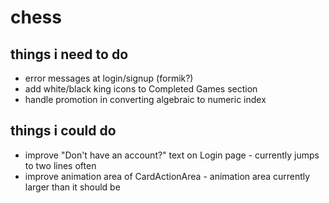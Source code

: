 # chess

## things i need to do
- error messages at login/signup (formik?)
- add white/black king icons to Completed Games section
- handle promotion in converting algebraic to numeric index

## things i could do
- improve "Don't have an account?" text on Login page - currently jumps to two lines often
- improve animation area of CardActionArea - animation area currently larger than it should be
